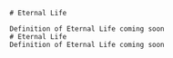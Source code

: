
    # Eternal Life

    Definition of Eternal Life coming soon
    # Eternal Life
    Definition of Eternal Life coming soon